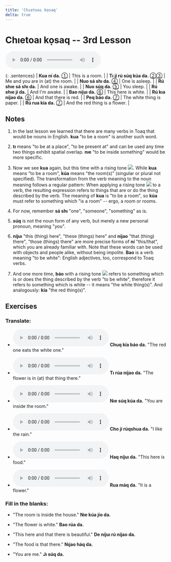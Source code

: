 ```yaml
---
title: 'Chıetoaı kọsaq'
delta: true
---
```

# **Chıetoaı kọsaq** -- 3rd Lesson

<audio id="mainaudio" controls src="lesson.mp3"></audio>

{: .sentences}
| **Kua ní da.**           [①](#fn-1)           | This is a room.                  |
| **Tı jí rú súq kúa da.** [②](#fn-2)[③](#fn-3) | Me and you are in (at) the room. |
| **Nuo sá shı da.**       [④](#fn-4)           | One is asleep.                   |
| **Rú shıe sá shı da.**                        | And one is awake.                |
| **Nuo súq da.**          [⑤](#fn-5)           | You sleep.                       |
| **Rú shıe jí da.**                            | And I'm awake.                   |
| **Bao níjuı da.**        [⑥](#fn-6)           | This here is white.              |
| **Rú kıa níjao da.**     [⑥](#fn-6)           | And that there is red.           |
| **Peq báo da.**          [⑦](#fn-7)           | The white thing is paper.        |
| **Rú rua kía da.**       [⑦](#fn-7)           | And the red thing is a flower.   |

## Notes

1. <a name="fn-1" /> In the last lesson we learned that there are many verbs in Toaq that would be nouns in English. **kua** "to be a room" is another such word.

2. <a name="fn-2" /> **tı** means "to be at a place", "to be present at" and can be used any time two things exhibit spatial overlap.  **nıe** "to be inside something" would be more specific.

3. <a name="fn-3" /> Now we see **kua** again, but this time with a rising tone ![](../tones/d2.png). While **kua** means "to be a room", **kúa** means "the room(s)" (singular or plural not specified). The transformation from the verb meaning to the noun meaning follows a regular pattern: When applying a rising tone ![](../tones/d2.png) to a verb, the resulting expression refers to things that are or do the thing described by the verb. The meaning of **kua** is "to be a room", so **kúa** must refer to something which "is a room" -- ergo, a room or rooms.

4. <a name="fn-4" /> For now, remember **sá shı** "one", "someone", "something" as is.

5. <a name="fn-5" /> **súq** is not the noun form of any verb, but merely a new personal pronoun, meaning "you".

6. <a name="fn-6" /> **níjuı** "this (thing) here", "these (things) here" and **níjao** "that (thing) there", "those (things) there" are more precise forms of **ní** "this/that", which you are already familiar with. Note that these words can be used with objects and people alike, without being impolite. **Bao** is a verb meaning "to be white": English adjectives, too, correspond to Toaq verbs.

7. <a name="fn-7" /> And one more time, **báo** with a rising tone ![](../tones/d2.png) refers to something which is or does the thing described by the verb "to be white", therefore it refers to something which is white -- it means "the white thing(s)". And analogously: **kía** "the red thing(s)".

## Exercises

### Translate:

- <audio controls src="ex1.mp3"></audio>
  **Chuq kía báo da.**
  <span class="spoiler" tabindex=0>"The red one eats the white one."</span>

- <audio controls src="ex2.mp3"></audio>
  **Tı rúa níjao da.**
  <span class="spoiler" tabindex=0>"The flower is in (at) that thing there."</span>

- <audio controls src="ex3.mp3"></audio>
  **Nıe súq kúa da.**
  <span class="spoiler" tabindex=0>"You are inside the room."</span>

- <audio controls src="ex4.mp3"></audio>
  **Cho jí rúqshua da.**
  <span class="spoiler" tabindex=0>"I like the rain."</span>

- <audio controls src="ex5.mp3"></audio>
  **Haq níjuı da.**
  <span class="spoiler" tabindex=0>"This here is food."</span>

- <audio controls src="ex6.mp3"></audio>
  **Rua máq da.**
  <span class="spoiler" tabindex=0>"It is a flower."</span>

### Fill in the blanks:

- "The room is inside the house."
  **Nıe <span class="spoiler" tabindex=0>kúa</span> jío da.**

- "The flower is white."
  **<span class="spoiler" tabindex=0>Bao</span> rúa da.**

- "This here and that there is beautiful."
  **De <span class="spoiler" tabindex=0>níjuı</span> rú <span class="spoiler" tabindex=0>níjao</span> da.**

- "The food is that there."
  **<span class="spoiler" tabindex=0>Nıjao</span> háq da.**

- "You are me."
  **<span class="spoiler" tabindex=0>Jı</span> <span class="spoiler" tabindex=0>súq</span> da.**
